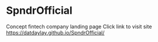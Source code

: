 # SpndrOfficial
Concept fintech company landing page
Click link to visit site https://datdaylay.github.io/SpndrOfficial/
